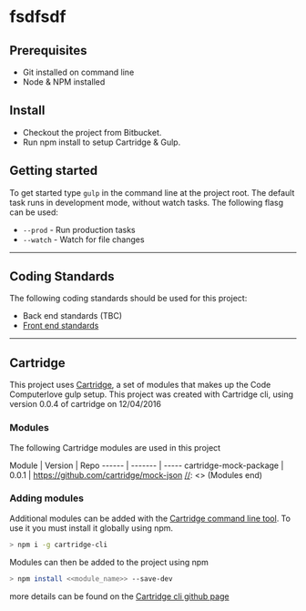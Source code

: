 # fsdfsdf


## Prerequisites
* Git installed on command line
* Node & NPM installed

## Install
* Checkout the project from Bitbucket.
* Run npm install to setup Cartridge & Gulp.

## Getting started
To get started type `gulp` in the command line at the project root. The default task runs in development mode, without watch tasks. The following flasg can be used:

* `--prod` - Run production tasks
* `--watch` - Watch for file changes
___

## Coding Standards

The following coding standards should be used for this project:
* Back end standards (TBC)
* [Front end standards](https://github.com/code-computerlove/frontend-guidelines)

---

## Cartridge

This project uses [Cartridge](https://github.com/cartridge/cartridge), a set of modules that makes up the Code Computerlove gulp setup.
This project was created with Cartridge cli, using version 0.0.4 of cartridge on 12/04/2016

### Modules
The following Cartridge modules are used in this project

[//]: <> (Modules start)
Module | Version | Repo
------ | ------- | -----
cartridge-mock-package | 0.0.1 | https://github.com/cartridge/mock-json
[//]: <> (Modules end)

### Adding modules

Additional modules can be added with the [Cartridge command line tool](https://github.com/cartridge/cartridge-cli). To use it you must install it globally using npm.

```bash
> npm i -g cartridge-cli
```
Modules can then be added to the project using npm

```bash
> npm install <<module_name>> --save-dev
```

more details can be found on the [Cartridge cli github page](https://github.com/cartridge/cartridge-cli)
